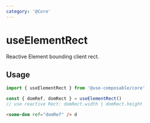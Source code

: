```yaml
---
category: '@Core'
---
```


# useElementRect

Reactive Element bounding client rect.

## Usage

```ts
import { useElementRect } from '@use-composable/core'

const { domRef, domRect } = useElementRect()
// use reactive Rect: domRect.width | domRect.height
```

```html
<some-dom ref="domRef" /> d
```

